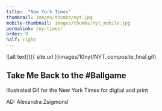 ```yaml
---
title:  "New York Times"
thumbnail: images/thumbs/nyt.jpg
mobile-thumbnail: images/thumbs/nyt_mobile.jpg
permalink: /ny-times/
order: 9
half: right
---
```


![alt text]({{ site.url }}images/10nyt/NYT_composite_final.gif)

## Take Me Back to the #Ballgame

Illustrated Gif for the New York Times
for digital and print 

AD: Alexandra Zsigmond
